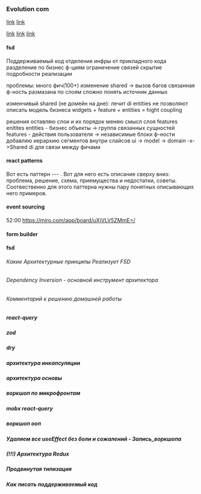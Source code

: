 ### Evolution com
[link](https://miro.com/app/board/uXjVIGZWn20=/)
[link](https://miro.com/app/board/uXjVL-oJ2gc=/)

[link](https://github.com/orgs/fsd-course-hw/repositories)
[link](https://github.com/EvgenyParomov?tab=repositories)
[link](http://git.paromovevg.pro/)

#### fsd
Поддерживаемый код
	отделение инфры от прикладного кода
	разделение по бизнес ф-циям
	ограничение связей
	скрытие подробности реализации

проблемы:
много фич(100+)
изменение shared -> вызов багов
связанная ф-ность размазана по слоям
сложно понять источник данных

изменчивый shared (не домейн на дне): лечит di
entities не позволяют описать модель бизнеса
widgets + feature + entities = hight coupling

решения
	оставляю слои и их порядок
	меняю смысл слоя features enitites
		entities - бизнес объекты -> группа связанных сущностей
		features - действия пользователя -> независимые блоки ф-ности
	добавляю иерархию сегментов внутри слайсов
		ui -> model -> domain -x->Shared
	di для связи между фичами

#### react patterns

Вот есть паттерн --- . Вот для него есть описание сверху вниз: проблема, решение, схема, приемущества и недостатки, cоветы.
Соотвественно для этого паттерна нужны пару понятных описывающих него примеров. 

#### event sourcing

52:00
https://miro.com/app/board/uXjVLV5ZMmE=/

#### form builder
#### fsd

###### Какие Архитектурные принципы Реализует FSD
###### Dependency Inversion - основной инструмент архитектора
###### Комментарий к решению домашней работы

##### react-query
##### zod
##### dry
##### архитектура инкапсуляции
##### архитектура основы
##### воркшоп по микрофронтам
##### mobx react-query
##### воркшоп ооп
##### Удаляем все useEffect без боли и сожалений - Запись_воркшопа

##### (!!!) Архитектура Redux

##### Продвинутая типизация
##### Как писать поддерживаемый код